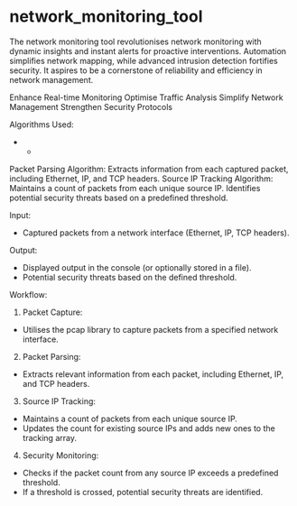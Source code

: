 # network_monitoring_tool
The network monitoring tool revolutionises network monitoring with dynamic insights and instant alerts for proactive interventions. Automation simplifies network mapping, while advanced intrusion detection fortifies security. It aspires to be a cornerstone of reliability and efficiency in network management.

Enhance Real-time Monitoring
Optimise Traffic Analysis
Simplify Network Management
Strengthen Security Protocols

Algorithms Used:
- -
Packet Parsing Algorithm:
Extracts information from each captured packet, including Ethernet, IP, and TCP headers.
Source IP Tracking Algorithm:
Maintains a count of packets from each unique source IP.
Identifies potential security threats based on a predefined threshold.

Input:
- Captured packets from a network interface (Ethernet, IP, TCP headers).

Output:
- Displayed output in the console (or optionally stored in a file).
- Potential security threats based on the defined threshold.

Workflow:
1. Packet Capture:
- Utilises the pcap library to capture packets from a specified network
interface.
2. Packet Parsing:
- Extracts relevant information from each packet, including Ethernet, IP,
and TCP headers.
3. Source IP Tracking:
- Maintains a count of packets from each unique source IP.
- Updates the count for existing source IPs and adds new ones to the
tracking array.
4. Security Monitoring:
- Checks if the packet count from any source IP exceeds a predefined
threshold.
- If a threshold is crossed, potential security threats are identified.
